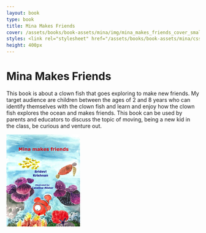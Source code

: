 ```yaml
---
layout: book
type: book
title: Mina Makes Friends
cover: /assets/books/book-assets/mina/img/mina_makes_friends_cover_small.jpg
styles: <link rel="stylesheet" href="/assets/books/book-assets/mina/css/style.css">
height: 400px
---
```


Mina Makes Friends
==================

This book is about a clown fish that goes exploring to make new friends.
My target audience are children between the ages of 2 and 8 years who can 
identify themselves with the clown fish and learn and enjoy how the clown 
fish explores the ocean and makes friends.
This book can be used by parents and educators to discuss the topic of moving, 
being a new kid in the class, be curious and venture out.
                

![Alt text](/assets/books/book-assets/mina/img/mina_makes_friends_cover_small.jpg)

